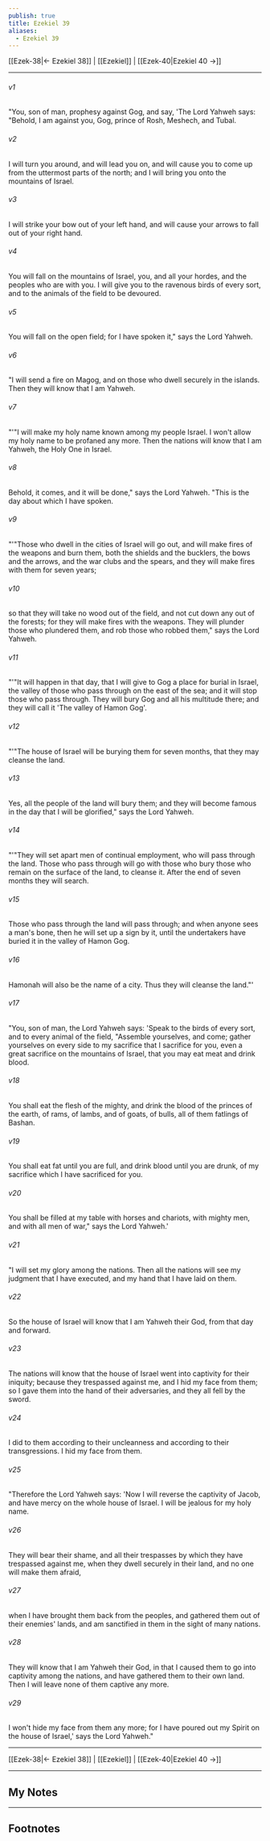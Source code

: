 ```yaml
---
publish: true
title: Ezekiel 39
aliases:
  - Ezekiel 39
---
```


[[Ezek-38|← Ezekiel 38]] | [[Ezekiel]] | [[Ezek-40|Ezekiel 40 →]]
***



###### v1 
"You, son of man, prophesy against Gog, and say, 'The Lord Yahweh says: "Behold, I am against you, Gog, prince of Rosh, Meshech, and Tubal. 

###### v2 
I will turn you around, and will lead you on, and will cause you to come up from the uttermost parts of the north; and I will bring you onto the mountains of Israel. 

###### v3 
I will strike your bow out of your left hand, and will cause your arrows to fall out of your right hand. 

###### v4 
You will fall on the mountains of Israel, you, and all your hordes, and the peoples who are with you. I will give you to the ravenous birds of every sort, and to the animals of the field to be devoured. 

###### v5 
You will fall on the open field; for I have spoken it," says the Lord Yahweh. 

###### v6 
"I will send a fire on Magog, and on those who dwell securely in the islands. Then they will know that I am Yahweh. 

###### v7 
"'"I will make my holy name known among my people Israel. I won't allow my holy name to be profaned any more. Then the nations will know that I am Yahweh, the Holy One in Israel. 

###### v8 
Behold, it comes, and it will be done," says the Lord Yahweh. "This is the day about which I have spoken. 

###### v9 
"'"Those who dwell in the cities of Israel will go out, and will make fires of the weapons and burn them, both the shields and the bucklers, the bows and the arrows, and the war clubs and the spears, and they will make fires with them for seven years; 

###### v10 
so that they will take no wood out of the field, and not cut down any out of the forests; for they will make fires with the weapons. They will plunder those who plundered them, and rob those who robbed them," says the Lord Yahweh. 

###### v11 
"'"It will happen in that day, that I will give to Gog a place for burial in Israel, the valley of those who pass through on the east of the sea; and it will stop those who pass through. They will bury Gog and all his multitude there; and they will call it 'The valley of Hamon Gog'. 

###### v12 
"'"The house of Israel will be burying them for seven months, that they may cleanse the land. 

###### v13 
Yes, all the people of the land will bury them; and they will become famous in the day that I will be glorified," says the Lord Yahweh. 

###### v14 
"'"They will set apart men of continual employment, who will pass through the land. Those who pass through will go with those who bury those who remain on the surface of the land, to cleanse it. After the end of seven months they will search. 

###### v15 
Those who pass through the land will pass through; and when anyone sees a man's bone, then he will set up a sign by it, until the undertakers have buried it in the valley of Hamon Gog. 

###### v16 
Hamonah will also be the name of a city. Thus they will cleanse the land."' 

###### v17 
"You, son of man, the Lord Yahweh says: 'Speak to the birds of every sort, and to every animal of the field, "Assemble yourselves, and come; gather yourselves on every side to my sacrifice that I sacrifice for you, even a great sacrifice on the mountains of Israel, that you may eat meat and drink blood. 

###### v18 
You shall eat the flesh of the mighty, and drink the blood of the princes of the earth, of rams, of lambs, and of goats, of bulls, all of them fatlings of Bashan. 

###### v19 
You shall eat fat until you are full, and drink blood until you are drunk, of my sacrifice which I have sacrificed for you. 

###### v20 
You shall be filled at my table with horses and chariots, with mighty men, and with all men of war," says the Lord Yahweh.' 

###### v21 
"I will set my glory among the nations. Then all the nations will see my judgment that I have executed, and my hand that I have laid on them. 

###### v22 
So the house of Israel will know that I am Yahweh their God, from that day and forward. 

###### v23 
The nations will know that the house of Israel went into captivity for their iniquity; because they trespassed against me, and I hid my face from them; so I gave them into the hand of their adversaries, and they all fell by the sword. 

###### v24 
I did to them according to their uncleanness and according to their transgressions. I hid my face from them. 

###### v25 
"Therefore the Lord Yahweh says: 'Now I will reverse the captivity of Jacob, and have mercy on the whole house of Israel. I will be jealous for my holy name. 

###### v26 
They will bear their shame, and all their trespasses by which they have trespassed against me, when they dwell securely in their land, and no one will make them afraid, 

###### v27 
when I have brought them back from the peoples, and gathered them out of their enemies' lands, and am sanctified in them in the sight of many nations. 

###### v28 
They will know that I am Yahweh their God, in that I caused them to go into captivity among the nations, and have gathered them to their own land. Then I will leave none of them captive any more. 

###### v29 
I won't hide my face from them any more; for I have poured out my Spirit on the house of Israel,' says the Lord Yahweh."

***
[[Ezek-38|← Ezekiel 38]] | [[Ezekiel]] | [[Ezek-40|Ezekiel 40 →]]

---
## My Notes

---
## Footnotes